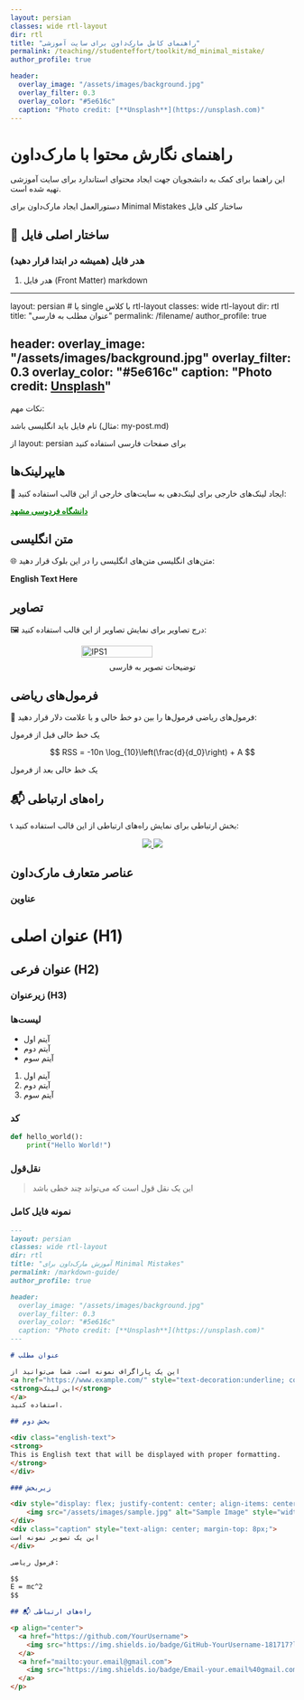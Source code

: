 ```yaml
---
layout: persian
classes: wide rtl-layout
dir: rtl
title: "راهنمای کامل مارک‌داون برای سایت آموزشی"
permalink: /teaching//studenteffort/toolkit/md_minimal_mistake/
author_profile: true

header:
  overlay_image: "/assets/images/background.jpg"
  overlay_filter: 0.3
  overlay_color: "#5e616c"
  caption: "Photo credit: [**Unsplash**](https://unsplash.com)"
---
```


# راهنمای نگارش محتوا با مارک‌داون

این راهنما برای کمک به دانشجویان جهت ایجاد محتوای استاندارد برای سایت آموزشی تهیه شده است.

دستورالعمل ایجاد مارک‌داون برای Minimal Mistakes
ساختار کلی فایل



## 🎯 ساختار اصلی فایل


### هدر فایل (همیشه در ابتدا قرار دهید)

1. هدر فایل (Front Matter)
markdown
---
layout: persian  # یا single با کلاس rtl-layout
classes: wide rtl-layout
dir: rtl
title: "عنوان مطلب به فارسی"
permalink: /filename/
author_profile: true

header:
  overlay_image: "/assets/images/background.jpg"
  overlay_filter: 0.3
  overlay_color: "#5e616c"
  caption: "Photo credit: [**Unsplash**](https://unsplash.com)"
---
نکات مهم:

نام فایل باید انگلیسی باشد (مثال: my-post.md)

از layout: persian برای صفحات فارسی استفاده کنید

## هایپرلینک‌ها
   🔗 ایجاد لینک‌های خارجی
برای لینک‌دهی به سایت‌های خارجی از این قالب استفاده کنید:



<a href="https://www.um.ac.ir/" style="text-decoration:underline; color:green;" target="_blank">
<strong>دانشگاه فردوسی مشهد</strong>
</a>

## متن انگلیسی

   🌐 متن‌های انگلیسی
متن‌های انگلیسی را در این بلوک قرار دهید:


<div class="english-text">
<strong>
English Text Here
</strong>
</div>

## تصاویر

🖼️ درج تصاویر
برای نمایش تصاویر از این قالب استفاده کنید:




<div style="display: flex; justify-content: center; align-items: center; gap: 10px;">
    <img src="/assets/patterneffort/DeepDream/Name.jpg" alt="IPS1" style="width: 50%; height: 50%; object-fit: contain;">
</div>
<div class="caption" style="text-align: center; margin-top: 8px;">
توضیحات تصویر به فارسی
</div>


## فرمول‌های ریاضی

📐 فرمول‌های ریاضی
فرمول‌ها را بین دو خط خالی و با علامت دلار قرار دهید:


یک خط خالی قبل از فرمول

$$
RSS = -10n \log_{10}\left(\frac{d}{d_0}\right) + A
$$

یک خط خالی بعد از فرمول
## 📬 راه‌های ارتباطی

📞 بخش ارتباطی
برای نمایش راه‌های ارتباطی از این قالب استفاده کنید:



<p align="center">
  <a href="https://github.com/YourUsername">
    <img src="https://img.shields.io/badge/GitHub-YourUsername-181717?logo=github&logoColor=white&style=flat-square" />
  </a>
  <a href="mailto:your.email@gmail.com">
    <img src="https://img.shields.io/badge/Email-your.email%40gmail.com-EA4335?logo=gmail&logoColor=white&style=flat-square" />
  </a>
</p>

## عناصر متعارف مارک‌داون
### عناوین

# عنوان اصلی (H1)

## عنوان فرعی (H2)

### زیرعنوان (H3)

### لیست‌ها

- آیتم اول
- آیتم دوم
- آیتم سوم

1. آیتم اول
2. آیتم دوم
3. آیتم سوم

### کد

```python
def hello_world():
    print("Hello World!")
```
### نقل‌قول

> این یک نقل قول است
> که می‌تواند چند خطی باشد

### نمونه فایل کامل


```markdown
---
layout: persian
classes: wide rtl-layout
dir: rtl
title: "آموزش مارک‌داون برای Minimal Mistakes"
permalink: /markdown-guide/
author_profile: true

header:
  overlay_image: "/assets/images/background.jpg"
  overlay_filter: 0.3
  overlay_color: "#5e616c"
  caption: "Photo credit: [**Unsplash**](https://unsplash.com)"
---

# عنوان مطلب

این یک پاراگراف نمونه است. شما می‌توانید از 
<a href="https://www.example.com/" style="text-decoration:underline; color:green;" target="_blank">
<strong>این لینک</strong>
</a>
استفاده کنید.

## بخش دوم

<div class="english-text">
<strong>
This is English text that will be displayed with proper formatting.
</strong>
</div>

### زیربخش

<div style="display: flex; justify-content: center; align-items: center; gap: 10px;">
    <img src="/assets/images/sample.jpg" alt="Sample Image" style="width: 50%; height: 50%; object-fit: contain;">
</div>
<div class="caption" style="text-align: center; margin-top: 8px;">
این یک تصویر نمونه است
</div>

فرمول ریاضی:

$$
E = mc^2
$$

## 📬 راه‌های ارتباطی

<p align="center">
  <a href="https://github.com/YourUsername">
    <img src="https://img.shields.io/badge/GitHub-YourUsername-181717?logo=github&logoColor=white&style=flat-square" />
  </a>
  <a href="mailto:your.email@gmail.com">
    <img src="https://img.shields.io/badge/Email-your.email%40gmail.com-EA4335?logo=gmail&logoColor=white&style=flat-square" />
  </a>
</p>
```

